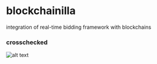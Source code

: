 # blockchainilla
integration of real-time bidding framework with blockchains

### crosschecked 
![alt text](https://github.com/vanilla-rtb/blockchainilla/wiki/images/blockchain-rtb.jpg)
